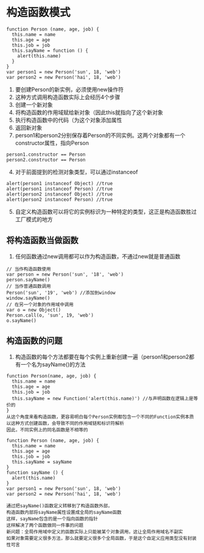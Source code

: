 # 构造函数模式

```
function Person (name, age, job) {
  this.name = name
  this.age = age
  this.job = job
  this.sayName = function () {
    alert(this.name)
  }
}
var person1 = new Person('sun', 18, 'web')
var person2 = new Person('hai', 18, 'web')
```
1. 要创建Person的新实例，必须使用new操作符
2. 这种方式调用构造函数实际上会经历4个步骤
  1. 创建一个新对象
  2. 将构造函数的作用域赋给新对象（因此this就指向了这个新对象
  3. 执行构造函数中的代码（为这个对象添加属性
  4. 返回新对象
3. person1和person2分别保存着Person的不同实例。这两个对象都有一个constructor属性，指向Person

  ```
  person1.constructor == Person
  person2.constructor == Person
  ```

4. 对于前面提到的检测对象类型，可以通过instanceof

  ```
  alert(person1 instanceof Object) //true
  alert(person1 instanceof Person) //true
  alert(person2 instanceof Object) //true
  alert(person2 instanceof Person) //true
  ```

5. 自定义构造函数可以将它的实例标识为一种特定的类型，这正是构造函数胜过工厂模式的地方

## 将构造函数当做函数
1. 任何函数通过new调用都可以作为构造函数，不通过new就是普通函数

```
// 当作构造函数使用
var person = new Person('sun', '18', 'web')
person.sayName()
// 当作普通函数调用
Person('sun', '19', 'web') //添加到window
window.sayName()
// 在另一个对象的作用域中调用
var o = new Object()
Person.call(o, 'sun', 19, 'web')
o.sayName()
```

## 构造函数的问题
1. 构造函数的每个方法都要在每个实例上重新创建一遍（person1和person2都有一个名为sayName()的方法

```
function Person(name, age, job) {
  this.name = name
  this.age = age
  this.job = job
  this.sayName = new Function('alert(this.name)') //与声明函数在逻辑上是等价的
}
从这个角度来看构造函数，更容易明白每个Person实例都包含一个不同的Function实例本质
以这种方式创建函数，会导致不同的作用域链和标识符解析
因此，不同实例上的同名函数是不相等的
```

```
function Person (name, age, job) {
  this.name = name
  this.age = age
  this.job = job
  this.sayName = sayName
}
function sayName () {
  alert(this.name)
}
var person1 = new Person('sun', 18, 'web')
var person2 = new Person('hai', 18, 'web')

通过把sayName()函数定义转移到了构造函数外部，
构造函数内部将sayName属性设置成全局的sayName函数
这样，sayName包含的是一个指向函数的指针
这样解决了两个函数做同一件事的问题
新问题：全局作用域中定义的函数实际上只能被某个对象调用，这让全局作用域名不副实
如果对象需要定义很多方法，那么就要定义很多个全局函数，于是这个自定义应用类型没有封装性可言
```